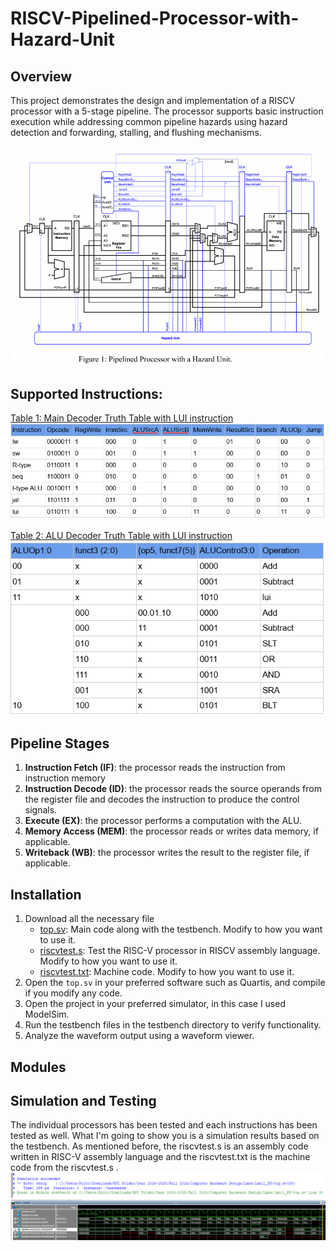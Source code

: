 # RISCV-Pipelined-Processor-with-Hazard-Unit  
## Overview
This project demonstrates the design and implementation of a RISCV processor with a 5-stage pipeline. The processor supports basic instruction execution while addressing common pipeline hazards using hazard detection and forwarding, stalling, and flushing mechanisms.  

![Pipelined Processor with Hazard unit](Images/Figure1_PipelineProcessor_w_Hazard.PNG)  

## Supported Instructions:  
<ins>Table 1: Main Decoder Truth Table with LUI instruction</ins>
![Main Decoder Truth Table](Images/Table1_Main_Decoder_Truth_Table.PNG)  

<ins>Table 2: ALU Decoder Truth Table with LUI instruction</ins>  
![ALU Decoder Truth Table](Images/Table2_.ALU_Decoder_Truth_Table.PNG)  

## Pipeline Stages
1. **Instruction Fetch (IF)**: the processor reads the instruction from instruction memory
2. **Instruction Decode (ID)**: the processor reads the source operands from the register file and decodes the instruction to produce the control signals.
3. **Execute (EX)**: the processor performs a computation with the ALU.
4. **Memory Access (MEM)**: the processor reads or writes data memory, if applicable.
5. **Writeback (WB)**: the processor writes the result to the register file, if applicable.

## Installation
1. Download all the necessary file
    - [top.sv](top.sv): Main code along with the testbench. Modify to how you want to use it.
    - [riscvtest.s](riscvtest.s): Test the RISC-V processor in RISCV assembly language. Modify to how you want to use it.
    - [riscvtest.txt](riscvtest.txt): Machine code. Modify to how you want to use it.
2. Open the `top.sv` in your preferred software such as Quartis, and compile if you modify any code.
3. Open the project in your preferred simulator, in this case I used ModelSim.
4. Run the testbench files in the testbench directory to verify functionality.
5. Analyze the waveform output using a waveform viewer.

## Modules


## Simulation and Testing
The individual processors has been tested and each instructions has been tested as well. What I'm going to show you is a simulation results based on the testbench. As mentioned before, the riscvtest.s is an assembly code written in RISC-V assembly language and the riscvtest.txt is the machine code from the riscvtest.s .
![Proof of compile](Images/ms_proof.PNG)  
![Waveform](Images/ms_simulation.PNG)  

